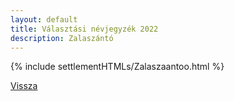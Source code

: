 ```yaml
---
layout: default
title: Választási névjegyzék 2022
description: Zalaszántó
---
```


{% include settlementHTMLs/Zalaszaantoo.html %}

[Vissza](./)